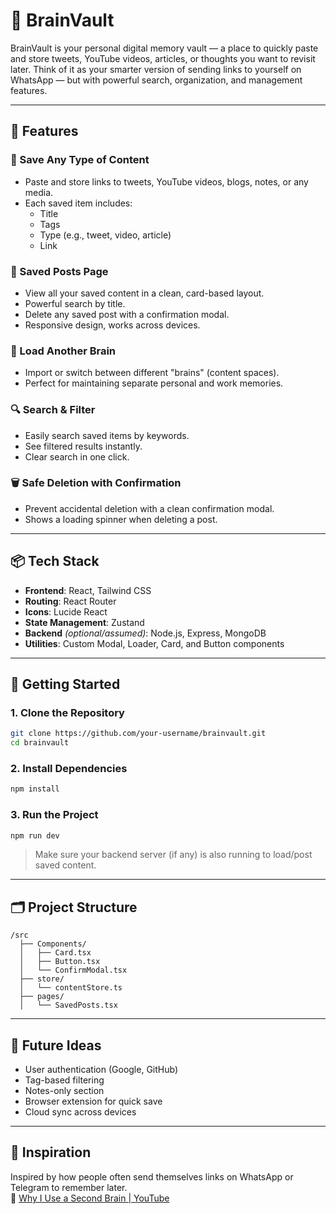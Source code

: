 # 🧠 BrainVault

BrainVault is your personal digital memory vault — a place to quickly paste and store tweets, YouTube videos, articles, or thoughts you want to revisit later. Think of it as your smarter version of sending links to yourself on WhatsApp — but with powerful search, organization, and management features.

---

## 🌟 Features

### 🔗 Save Any Type of Content
- Paste and store links to tweets, YouTube videos, blogs, notes, or any media.
- Each saved item includes:
  - Title
  - Tags
  - Type (e.g., tweet, video, article)
  - Link

### 💾 Saved Posts Page
- View all your saved content in a clean, card-based layout.
- Powerful search by title.
- Delete any saved post with a confirmation modal.
- Responsive design, works across devices.

### 🧠 Load Another Brain
- Import or switch between different "brains" (content spaces).
- Perfect for maintaining separate personal and work memories.

### 🔍 Search & Filter
- Easily search saved items by keywords.
- See filtered results instantly.
- Clear search in one click.

### 🗑️ Safe Deletion with Confirmation
- Prevent accidental deletion with a clean confirmation modal.
- Shows a loading spinner when deleting a post.

---

## 📦 Tech Stack

- **Frontend**: React, Tailwind CSS  
- **Routing**: React Router  
- **Icons**: Lucide React  
- **State Management**: Zustand  
- **Backend** *(optional/assumed)*: Node.js, Express, MongoDB  
- **Utilities**: Custom Modal, Loader, Card, and Button components

---

## 🧪 Getting Started

### 1. Clone the Repository
```bash
git clone https://github.com/your-username/brainvault.git
cd brainvault

```

### 2. Install Dependencies
```bash
npm install
```

### 3. Run the Project
```bash
npm run dev
```

> Make sure your backend server (if any) is also running to load/post saved content.

---

## 🗂 Project Structure

```
/src
  ├── Components/
  │   ├── Card.tsx
  │   ├── Button.tsx
  │   └── ConfirmModal.tsx
  ├── store/
  │   └── contentStore.ts
  ├── pages/
  │   └── SavedPosts.tsx
```

---

## 🚀 Future Ideas

- User authentication (Google, GitHub)
- Tag-based filtering
- Notes-only section
- Browser extension for quick save
- Cloud sync across devices

---

## 🙌 Inspiration

Inspired by how people often send themselves links on WhatsApp or Telegram to remember later.  
🎥 [Why I Use a Second Brain | YouTube](https://www.youtube.com/watch?v=47ARX-6srGk)
